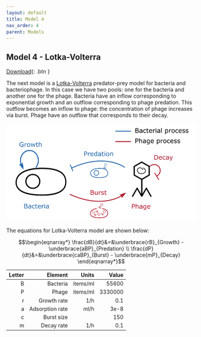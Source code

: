 ```yaml
---
layout: default
title: Model 4
nav_order: 4
parent: Models
---
```


## Model 4 - Lotka-Volterra

[Download](https://github.com/SergioCoboLopez/Workshop_ESA/blob/main/GoldSim_Models/Model4_Lotka_Volterra.gsm){: .btn }

The next model is a [Lotka-Volterra](https://en.wikipedia.org/wiki/Lotka%E2%80%93Volterra_equations) predator-prey model for bacteria and bacteriophage.
In this case we have two pools: one for the bacteria and another one for the phage.
Bacteria have an inflow corresponding to exponential growth and an outflow corresponding to phage predation. This outflow becomes an inflow to phage: the concentration of phage
increases via burst. Phage have an outflow that corresponds to their decay.

![Lotka-Volterra](../figures/Lotka_Volterra_Diagram.PNG "Courtesy of GoldSim")


The equations for Lotka-Volterra model are shown below:

$$\begin{eqnarray*}
\frac{dB}{dt}&=&\underbrace{rB}_{Growth} - \underbrace{aBP}_{Predation} \\
\frac{dP}{dt}&=&\underbrace{caBP}_{Burst} - \underbrace{mP}_{Decay}
\end{eqnarray*}$$


|Letter|Element       |Units    | Value  |
|----:|--------------:|--------:|-------:|
|    B|Bacteria       |items/ml |   55600|
|    P|Phage          |items/ml | 3330000|
|r    |Growth rate    |1/h      |     0.1|
|a    |Adsorption rate|ml/h     |    3e-8|
|c    |Burst size     |         |     150|
|m    |Decay rate     |      1/h|     0.1|
